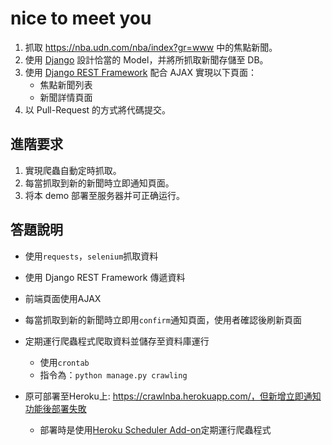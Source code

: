 # nice to meet you
1. 抓取 https://nba.udn.com/nba/index?gr=www 中的焦點新聞。
2. 使用 [Django](https://www.djangoproject.com/) 設計恰當的 Model，并將所抓取新聞存儲至 DB。
3. 使用 [Django REST Framework](http://www.django-rest-framework.org/) 配合 AJAX 實現以下頁面：
	 * 焦點新聞列表
	 * 新聞詳情頁面
4. 以 Pull-Request 的方式將代碼提交。
	
## 進階要求
1. 實現爬蟲自動定時抓取。
2. 每當抓取到新的新聞時立即通知頁面。
3. 将本 demo 部署至服务器并可正确运行。

## 答題說明
* 使用`requests`，`selenium`抓取資料

* 使用 Django REST Framework 傳遞資料
* 前端頁面使用AJAX
* 每當抓取到新的新聞時立即用`confirm`通知頁面，使用者確認後刷新頁面
* 定期運行爬蟲程式爬取資料並儲存至資料庫運行
    * 使用`crontab`
    * 指令為：`python manage.py crawling`    
* 原可部署至Heroku上: https://crawlnba.herokuapp.com/，但新增立即通知功能後部署失敗
    * 部署時是使用[Heroku Scheduler Add-on](https://devcenter.heroku.com/articles/scheduler#defining-tasks)定期運行爬蟲程式
